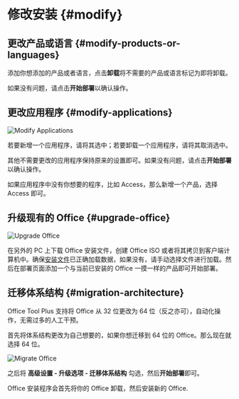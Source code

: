 # 修改安装 {#modify}

## 更改产品或语言 {#modify-products-or-languages}

添加你想添加的产品或者语言，点击**卸载**将不需要的产品或语言标记为即将卸载。

如果没有问题，请点击**开始部署**以确认操作。

## 更改应用程序 {#modify-applications}

![Modify Applications](/images/zh-cn/deploy/modify-applications.png)

若要新增一个应用程序，请将其选中；若要卸载一个应用程序，请将其取消选中。

其他不需要更改的应用程序保持原来的设置即可。如果没有问题，请点击**开始部署**以确认操作。

如果应用程序中没有你想要的程序，比如 Access，那么新增一个产品，选择 Access 即可。

## 升级现有的 Office {#upgrade-office}

![Upgrade Office](/images/zh-cn/deploy/upgrade-product.png)

在另外的 PC 上下载 Office 安装文件，创建 Office ISO 或者将其拷贝到客户端计算机中。确保[安装文件](/zh-cn/usage/deploy/settings/basic.md#installation-files)已正确加载数据，如果没有，请手动选择文件进行加载。然后在部署页面添加一个与当前已安装的 Office 一摸一样的产品即可开始部署。

## 迁移体系结构 {#migration-architecture}

Office Tool Plus 支持将 Office 从 32 位更改为 64 位（反之亦可），自动化操作，无需过多的人工干预。

首先将体系结构更改为自己想要的，如果你想迁移到 64 位的 Office。那么现在就选择 64 位。

![Migrate Office](/images/zh-cn/deploy/migrate-office.png)

之后将 **高级设置 - 升级选项 - 迁移体系结构** 勾选，然后**开始部署**即可。

Office 安装程序会首先将你的 Office 卸载，然后安装新的 Office.
